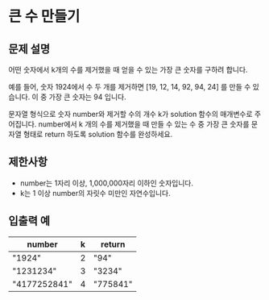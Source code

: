 # 큰 수 만들기

## 문제 설명
어떤 숫자에서 k개의 수를 제거했을 때 얻을 수 있는 가장 큰 숫자를 구하려 합니다.

예를 들어, 숫자 1924에서 수 두 개를 제거하면 [19, 12, 14, 92, 94, 24] 를 만들 수 있습니다. 이 중 가장 큰 숫자는 94 입니다.

문자열 형식으로 숫자 number와 제거할 수의 개수 k가 solution 함수의 매개변수로 주어집니다. number에서 k 개의 수를 제거했을 때 만들 수 있는 수 중 가장 큰 숫자를 문자열 형태로 return 하도록 solution 함수를 완성하세요.

## 제한사항
- number는 1자리 이상, 1,000,000자리 이하인 숫자입니다.
- k는 1 이상 number의 자릿수 미만인 자연수입니다.

## 입출력 예
| number | k | return |
| --- | --- | --- | 
| "1924" | 2 | "94" |
| "1231234" | 3 | "3234" |
| "4177252841" | 4 | "775841" |
